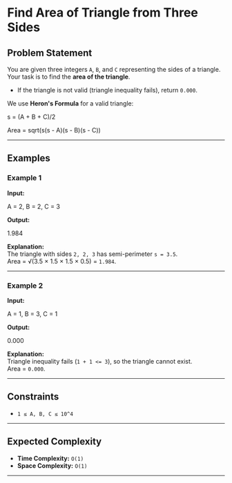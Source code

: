 # Find Area of Triangle from Three Sides

## Problem Statement
You are given three integers `A`, `B`, and `C` representing the sides of a triangle.  
Your task is to find the **area of the triangle**.

- If the triangle is not valid (triangle inequality fails), return `0.000`.

We use **Heron's Formula** for a valid triangle:

s = (A + B + C)/2

Area = sqrt(s(s - A)(s - B)(s - C))

---

## Examples

### Example 1
**Input:**

A = 2, B = 2, C = 3


**Output:**

1.984


**Explanation:**  
The triangle with sides `2, 2, 3` has semi-perimeter `s = 3.5`.  
Area = √(3.5 × 1.5 × 1.5 × 0.5) = `1.984`.

---

### Example 2
**Input:**

A = 1, B = 3, C = 1


**Output:**

0.000


**Explanation:**  
Triangle inequality fails (`1 + 1 <= 3`), so the triangle cannot exist.  
Area = `0.000`.

---

## Constraints
- `1 ≤ A, B, C ≤ 10^4`

---

## Expected Complexity
- **Time Complexity:** `O(1)`
- **Space Complexity:** `O(1)`

---
